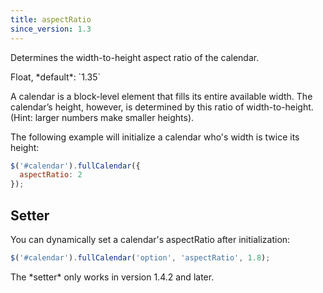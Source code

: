 ```yaml
---
title: aspectRatio
since_version: 1.3
---
```


Determines the width-to-height aspect ratio of the calendar.

<div class='spec' markdown='1'>
Float, *default*: `1.35`
</div>

A calendar is a block-level element that fills its entire available width. The calendar’s height, however, is determined by this ratio of width-to-height. (Hint: larger numbers make smaller heights).

The following example will initialize a calendar who's width is twice its height:

```js
$('#calendar').fullCalendar({
  aspectRatio: 2
});
```

## Setter

You can dynamically set a calendar's aspectRatio after initialization:

```js
$('#calendar').fullCalendar('option', 'aspectRatio', 1.8);
```

<div class='version-info' markdown='1'>
The *setter* only works in version 1.4.2 and later.
</div>
